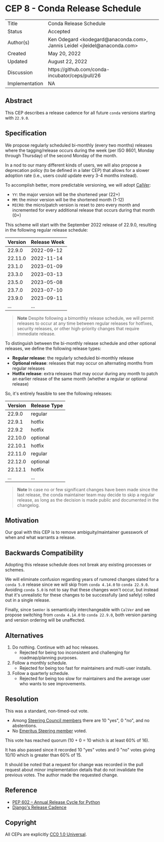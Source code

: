 # CEP 8 - Conda Release Schedule

<table>
<tr><td> Title </td><td> Conda Release Schedule </td>
<tr><td> Status </td><td> Accepted </td></tr>
<tr><td> Author(s) </td>
<td> Ken Odegard &lt;kodegard@anaconda.com&gt;, Jannis Leidel &lt;jleidel@anaconda.com&gt; </td></tr>
<tr><td> Created </td><td> May 20, 2022 </td></tr>
<tr><td> Updated </td><td> August 22, 2022 </td></tr>
<tr><td> Discussion </td><td> https://github.com/conda-incubator/ceps/pull/26 </td></tr>
<tr><td> Implementation </td><td> NA </td></tr>
</table>

## Abstract

This CEP describes a release cadence for all future `conda` versions starting with `22.9.0`.

## Specification

We propose regularly scheduled bi-monthly (every two months) releases where the tagging/release occurs during the week (per ISO 8601, Monday through Thursday) of the second Monday of the month.

In a nod to our many different kinds of users, we will also propose a deprecation policy (to be defined in a later CEP) that allows for a slower adoption rate (i.e., users could update every 3-4 months instead).

To accomplish better, more predictable versioning, we will adopt [CalVer](https://calver.org/):
- `YY`: the major version will be the shortened year (22+)
- `MM`: the minor version will be the shortened month (1-12)
- `MICRO`: the micro/patch version is reset to zero every month and incremented for every additional release that occurs during that month (0+)

This scheme will start with the September 2022 release of 22.9.0, resulting in the following regular release schedule:

| Version | Release Week |
|---|---|
| 22.9.0 | 2022-09-12 |
| 22.11.0 | 2022-11-14 |
| 23.1.0 | 2023-01-09 |
| 23.3.0 | 2023-03-13 |
| 23.5.0 | 2023-05-08 |
| 23.7.0 | 2023-07-10 |
| 23.9.0 | 2023-09-11 |
| ... | ... |

> **Note**
> Despite following a bimonthly release schedule, we will permit releases to occur at any time between regular releases for hotfixes, security releases, or other high-priority changes that require immediate release.

To distinguish between the bi-monthly release schedule and other optional releases, we define the following release types:

- **Regular release**: the regularly scheduled bi-monthly release
- **Optional release**: releases that may occur on alternating months from regular releases
- **Hotfix release**: extra releases that may occur during any month to patch an earlier release of the same month (whether a regular or optional release)

So, it's entirely feasible to see the following releases:

| Version | Release Type |
|---|---|
| 22.9.0 | regular |
| 22.9.1 | hotfix |
| 22.9.2 | hotfix |
| 22.10.0 | optional |
| 22.10.1 | hotfix |
| 22.11.0 | regular |
| 22.12.0 | optional |
| 22.12.1 | hotfix |
| ... | ... |

> **Note**
> In case no or few significant changes have been made since the last release, the conda maintainer team may decide to skip a regular release, as long as the decision is made public and documented in the changelog.

## Motivation

Our goal with this CEP is to remove ambiguity/maintainer guesswork of when and what warrants a release.

## Backwards Compatibility

Adopting this release schedule does not break any existing processes or schemes.

We will eliminate confusion regarding years of rumored changes slated for a `conda 5.0` release since we will skip from `conda 4.14.0` to `conda 22.9.0`. Avoiding `conda 5.0` is not to say that these changes won't occur, but instead that it's unrealistic for these changes to be successfully (and safely) rolled out in a single release.

Finally, since `SemVer` is semantically interchangeable with `CalVer` and we propose switching from `conda 4.14.0` to `conda 22.9.0`, both version parsing and version ordering will be unaffected.

## Alternatives

1. Do nothing. Continue with ad hoc releases.
    - Rejected for being too inconsistent and challenging for roadmap/planning purposes.
2. Follow a monthly schedule.
    - Rejected for being too fast for maintainers and multi-user installs.
3. Follow a quarterly schedule.
    - Rejected for being too slow for maintainers and the average user who wants to see improvements.

## Resolution

This was a standard, non-timed-out vote.

- Among [Steering Council members](https://github.com/conda-incubator/governance/blob/eaf59a5779dc1f678bee4453ceb92fd733e7306a/steering.csv) there are 10 "yes", 0 "no", and no abstentions.
- No [Emeritus Steering member](https://github.com/conda-incubator/governance/blob/eaf59a5779dc1f678bee4453ceb92fd733e7306a/emeritus.csv) voted.

This vote has reached quorum (10 + 0 = 10 which is at least 60% of 16).

It has also passed since it recorded 10 "yes" votes and 0 "no" votes giving 10/10 which is greater than 60% of 15.

It should be noted that a request for change was recorded in the pull request about minor implementation details that do not invalidate the previous votes. The author made the requested change.

## Reference

- [PEP 602 – Annual Release Cycle for Python](https://peps.python.org/pep-0602/)
- [Django's Release Cadence](https://docs.djangoproject.com/en/dev/internals/release-process/#release-cadence)

## Copyright

All CEPs are explicitly [CC0 1.0 Universal](https://creativecommons.org/publicdomain/zero/1.0/).
